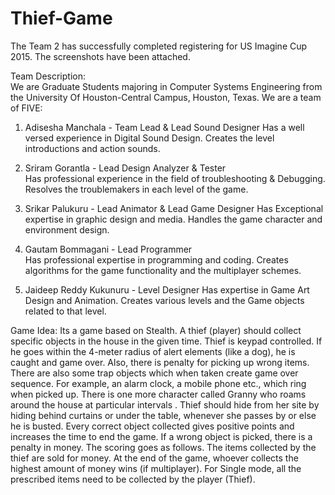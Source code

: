# Thief-Game
The Team 2 has successfully completed registering for US Imagine Cup 2015. The screenshots have been attached.  

Team Description:  
  We are Graduate Students majoring in Computer Systems Engineering from the University Of Houston-Central Campus, Houston, Texas. We are a team of FIVE: 
  1) Adisesha Manchala - Team Lead & Lead Sound Designer
  Has a well versed experience in Digital Sound Design. Creates the level introductions and action sounds. 
  
  2) Sriram Gorantla - Lead Design Analyzer & Tester      
  Has professional experience in the field of troubleshooting &amp; Debugging. Resolves the troublemakers in each level of the game. 
  
  3) Srikar Palukuru - Lead Animator & Lead Game Designer
  Has Exceptional expertise in graphic design and media. Handles the game character and environment design. 
  
  4) Gautam Bommagani - Lead Programmer     
  Has professional expertise in programming and coding. Creates algorithms for the game functionality and the multiplayer schemes. 
  
  5) Jaideep Reddy Kukunuru - Level Designer 
  Has expertise in Game Art Design and Animation. Creates various levels and the Game objects related to that level.
  
  Game Idea:  Its a game based on Stealth. 
  A thief (player) should collect specific objects in the house in the given time. 
  Thief is keypad controlled. If he goes within the 4-meter radius of alert elements (like a dog), he is caught and game over. 
  Also, there is penalty for picking up wrong items. 
  There are also some trap objects which when taken create game over sequence. 
  For example, an alarm clock, a mobile phone etc., which ring when picked up. 
  There is one more character called Granny who roams around the house at particular intervals . 
  Thief should hide from her site by hiding behind curtains or under the table, whenever she passes by or else he is busted.   Every correct object collected gives positive points and increases the time to end the game. 
  If a wrong object is picked, there is a penalty in money. 
  The scoring goes as follows. The items collected by the thief are sold for money.
  At the end of the game, whoever collects the highest amount of money wins (if multiplayer). 
  For Single mode, all the prescribed items need to be collected by the player (Thief).
